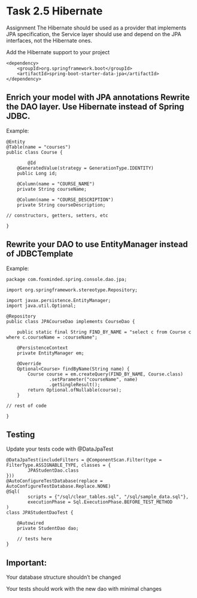 # Task 2.5 Hibernate
Assignment
The Hibernate should be used as a provider that implements JPA specification, the Service layer should use and depend on the JPA interfaces, not the Hibernate ones.

Add the Hibernate support to your project

```
<dependency>
    <groupId>org.springframework.boot</groupId>
    <artifactId>spring-boot-starter-data-jpa</artifactId>
</dependency>
```

## Enrich your model with JPA annotations Rewrite the DAO layer. Use Hibernate instead of Spring JDBC.
Example:
```
@Entity
@Table(name = "courses")
public class Course {
        
        @Id
	@GeneratedValue(strategy = GenerationType.IDENTITY)
	public Long id;
                
	@Column(name = "COURSE_NAME")
	private String courseName;

	@Column(name = "COURSE_DESCRIPTION")
	private String courseDescription;

// constructors, getters, setters, etc

}
```
## Rewrite your DAO to use EntityManager instead of JDBCTemplate
Example:

```
package com.foxminded.spring.console.dao.jpa;

import org.springframework.stereotype.Repository;

import javax.persistence.EntityManager;
import java.util.Optional;

@Repository
public class JPACourseDao implements CourseDao {

    public static final String FIND_BY_NAME = "select c from Course c where c.courseName = :courseName";

    @PersistenceContext
    private EntityManager em;

    @Override
    Optional<Course> findByName(String name) {
        Course course = em.createQuery(FIND_BY_NAME, Course.class)
                .setParameter("courseName", name)
                .getSingleResult();
        return Optional.ofNullable(course);
    }

// rest of code

}
```

## Testing

Update your tests code with @DataJpaTest

```
@DataJpaTest(includeFilters = @ComponentScan.Filter(type = FilterType.ASSIGNABLE_TYPE, classes = {
        JPAStudentDao.class
}))
@AutoConfigureTestDatabase(replace = AutoConfigureTestDatabase.Replace.NONE)
@Sql(
        scripts = {"/sql/clear_tables.sql", "/sql/sample_data.sql"},
        executionPhase = Sql.ExecutionPhase.BEFORE_TEST_METHOD
)
class JPAStudentDaoTest {

    @Autowired
    private StudentDao dao;

    // tests here
}
```

## Important:
Your database structure shouldn’t be changed

Your tests should work with the new dao with minimal changes

